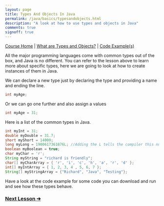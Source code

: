 ```yaml
---
layout: page
title: Types And Objects In Java
permalink: /java/basics/typesandobjects.html
description: "A look at how to use types and objects in Java"
comments: true
signoff: true
---
```

[Course Home](../../course) \| [What are Types and Objects?](/programming/lessons/typesandobjects) \| [Code Example(s)]()

All the major programming languages come with common types out of the box, and Java is no different. You can refer to the lesson above to learn more about specific types, here we are going to look at how to create instances of them in Java. 

We can declare a new type just by declaring the type and providing a name and ending the line.
```java
int myAge;
```

Or we can go one further and also assign a values
```java
int myAge = 31;
```

Here is a list of the common types in Java.
```java
int myInt = 31;
double myDouble = 31.7;
short myShort = 14000;
long myLong = 1900617361876L; //Adding the L tells the compiler this number is a Long, if though we've declared it a long, without the L is treats it as an int
boolean myBoolean = true;
char myChar = 'r';
String myString = "richard is friendly";
char[] myCharArray = { 'r', 'i', 'c', 'h', 'a', 'r', 'd' };
int[] myIntArray = { 1, 2, 3, 4 , 5, 6, 7 };
String[] myStringArray = {"Richard", "Java", "Testing"};
```

Have a look at the code example for some code you can download and run and see how these types behave.

### [Next Lesson &#10132;](../lessons/debugging)